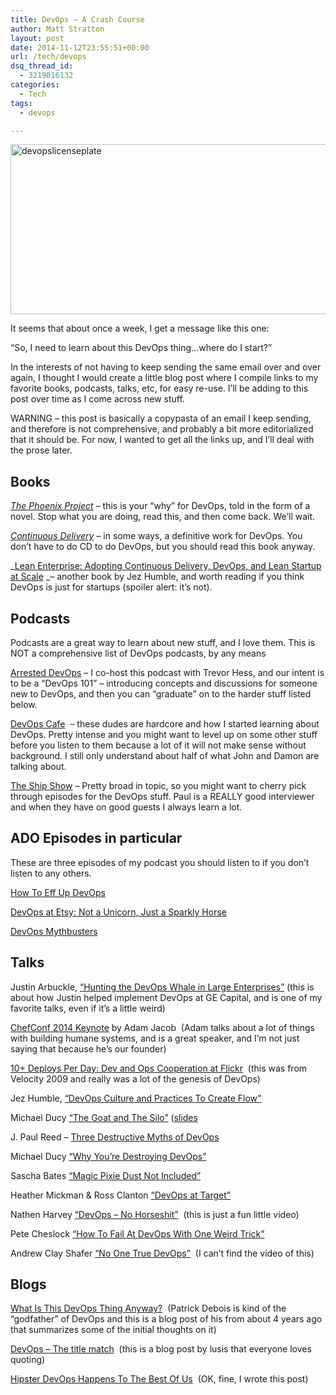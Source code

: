 ```yaml
---
title: DevOps – A Crash Course
author: Matt Stratton
layout: post
date: 2014-11-12T23:55:51+00:00
url: /tech/devops
dsq_thread_id:
  - 3219016132
categories:
  - Tech
tags:
  - devops

---
```

<img class="aligncenter size-full wp-image-6969" src="/wp-content/uploads/devopslicenseplate.png" alt="devopslicenseplate" width="550" height="272" srcset="/wp-content/uploads/devopslicenseplate.png 550w, /wp-content/uploads/devopslicenseplate-300x148.png 300w" sizes="(max-width: 550px) 100vw, 550px" />

It seems that about once a week, I get a message like this one:

&#8220;So, I need to learn about this DevOps thing&#8230;where do I start?&#8221;

In the interests of not having to keep sending the same email over and over again, I thought I would create a little blog post where I compile links to my favorite books, podcasts, talks, etc, for easy re-use. I&#8217;ll be adding to this post over time as I come across new stuff.

WARNING &#8211; this post is basically a copypasta of an email I keep sending, and therefore is not comprehensive, and probably a bit more editorialized that it should be. For now, I wanted to get all the links up, and I&#8217;ll deal with the prose later.

## Books

_<a href="http://www.amazon.com/The-Phoenix-Project-Helping-Business/dp/0988262592" target="_blank">The Phoenix Project</a>_ &#8211; this is your &#8220;why&#8221; for DevOps, told in the form of a novel. Stop what you are doing, read this, and then come back. We&#8217;ll wait.

<a href="http://www.amazon.com/Continuous-Delivery-Deployment-Automation-Addison-Wesley/dp/0321601912/" target="_blank"><em>Continuous Delivery</em></a> &#8211; in some ways, a definitive work for DevOps. You don&#8217;t have to do CD to do DevOps, but you should read this book anyway.

_<a href="http://www.amazon.com/Lean-Enterprise-Adopting-Continuous-Delivery/dp/1449368425" target="_blank">Lean Enterprise: Adopting Continuous Delivery, DevOps, and Lean Startup at Scale</a> _&#8211; another book by Jez Humble, and worth reading if you think DevOps is just for startups (spoiler alert: it&#8217;s not).

## Podcasts

Podcasts are a great way to learn about new stuff, and I love them. This is NOT a comprehensive list of DevOps podcasts, by any means

<a href="http://www.arresteddevops.com" target="_blank">Arrested DevOps</a> &#8211; I co-host this podcast with Trevor Hess, and our intent is to be a &#8220;DevOps 101&#8221; &#8211; introducing concepts and discussions for someone new to DevOps, and then you can &#8220;graduate&#8221; on to the harder stuff listed below.

<a href="http://devopscafe.org/" target="_blank">DevOps Cafe</a>  &#8211; these dudes are hardcore and how I started learning about DevOps. Pretty intense and you might want to level up on some other stuff before you listen to them because a lot of it will not make sense without background. I still only understand about half of what John and Damon are talking about.

<a href="http://theshipshow.com/" target="_blank">The Ship Show</a> &#8211; Pretty broad in topic, so you might want to cherry pick through episodes for the DevOps stuff. Paul is a REALLY good interviewer and when they have on good guests I always learn a lot.

## ADO Episodes in particular

These are three episodes of my podcast you should listen to if you don&#8217;t listen to any others.

<a href="http://www.arresteddevops.com/how-to-eff-up-devops/" target="_blank">How To Eff Up DevOps</a>

<a href="http://www.arresteddevops.com/devops-at-etsy/%20" target="_blank">DevOps at Etsy: Not a Unicorn, Just a Sparkly Horse</a>

<a href="http://www.arresteddevops.com/devops-mythbusters/" target="_blank">DevOps Mythbusters</a>

## Talks

Justin Arbuckle, <a href="http://www.youtube.com/watch?v=ZEwoHx5FC4E" target="_blank">&#8220;Hunting the DevOps Whale in Large Enterprises&#8221;</a> (this is about how Justin helped implement DevOps at GE Capital, and is one of my favorite talks, even if it&#8217;s a little weird)

<a href="http://www.youtube.com/watch?v=TV7XnD7TM2A" target="_blank">ChefConf 2014 Keynote</a> by Adam Jacob  (Adam talks about a lot of things with building humane systems, and is a great speaker, and I&#8217;m not just saying that because he&#8217;s our founder)

<a href="http://www.youtube.com/watch?v=LdOe18KhtT4" target="_blank">10+ Deploys Per Day: Dev and Ops Cooperation at Flickr</a>  (this was from Velocity 2009 and really was a lot of the genesis of DevOps)

Jez Humble, <a href="http://www.youtube.com/watch?v=oX8af9kLhlk" target="_blank">&#8220;DevOps Culture and Practices To Create Flow&#8221;</a>

Michael Ducy <a href="http://www.youtube.com/watch?v=9LcQUAMS4XQ" target="_blank">&#8220;The Goat and The Silo&#8221;</a> (<a href="http://www.slideshare.net/MichaelDucy/the-goat-and-silo" target="_blank">slides</a>

J. Paul Reed &#8211; <a href="http://devopsdays.org/events/2014-chicago/proposals/DevOps-42-And-3-Destructive-Myths/" target="_blank">Three Destructive Myths of DevOps</a>

Michael Ducy <a href="http://vimeo.com/102109841" target="_blank">&#8220;Why You&#8217;re Destroying DevOps&#8221;</a>

Sascha Bates <a href="http://devopsdays.org/events/2014-minneapolis/proposals/Magic%20Pixie%20Dust%20Not%20Included/" target="_blank">&#8220;Magic Pixie Dust Not Included&#8221;</a>

Heather Mickman & Ross Clanton <a href="http://devopsdays.org/events/2014-minneapolis/proposals/DevOps%20at%20Target/" target="_blank">&#8220;DevOps at Target&#8221;</a>

Nathen Harvey <a href="http://www.youtube.com/watch?v=0P0HD5pE-zU" target="_blank">&#8220;DevOps &#8211; No Horseshit&#8221;</a>  (this is just a fun little video)

Pete Cheslock <a href="http://vimeo.com/album/2905069/video/97697976" target="_blank">&#8220;How To Fail At DevOps With One Weird Trick&#8221;</a>

Andrew Clay Shafer <a href="http://www.slideshare.net/littleidea/devopsdays-austin-no-true-devops" target="_blank">&#8220;No One True DevOps&#8221;</a>  (I can&#8217;t find the video of this)

## Blogs

<a href="http://www.jedi.be/blog/2010/02/12/what-is-this-devops-thing-anyway/" target="_blank">What Is This DevOps Thing Anyway?</a>  (Patrick Debois is kind of the &#8220;godfather&#8221; of DevOps and this is a blog post of his from about 4 years ago that summarizes some of the initial thoughts on it)

<a href="http://blog.lusis.org/blog/2013/06/04/devops-the-title-match/" target="_blank">DevOps &#8211; The title match</a>  (this is a blog post by lusis that everyone loves quoting)

<a href="/devops/hipster-devops-happens-to-the-best-of-us" target="_blank">Hipster DevOps Happens To The Best Of Us</a>  (OK, fine, I wrote this post)